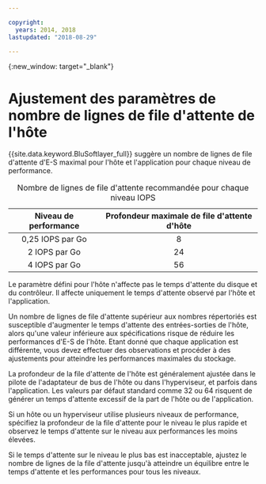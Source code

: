 ```yaml
---

copyright:
  years: 2014, 2018
lastupdated: "2018-08-29"

---
```

{:new_window: target="_blank"}

# Ajustement des paramètres de nombre de lignes de file d'attente de l'hôte

{{site.data.keyword.BluSoftlayer_full}} suggère un nombre de lignes de file d'attente d'E-S maximal pour l'hôte et l'application pour chaque niveau de performance. 

<table align="center">
  <caption>Nombre de lignes de file d'attente recommandée pour chaque niveau IOPS</caption>
        <thead>
	    <tr>
		<th>Niveau de performance</th>
		<th>Profondeur maximale de file d'attente d'hôte</th>
	    </tr>
	</thead>
	<tbody>
   	    <tr>
		<td style="text-align: center; vertical-align: middle;">0,25 IOPS par Go</td>
		<td style="text-align: center; vertical-align: middle;">8</td>
	    </tr>
	    <tr>
		<td style="text-align: center; vertical-align: middle;">2 IOPS par Go</td>
		<td style="text-align: center; vertical-align: middle;">24</td>
	    </tr>
	    <tr>
		<td style="text-align: center; vertical-align: middle;">4 IOPS par Go</td>
		<td style="text-align: center; vertical-align: middle;">56</td>
            </tr>
         </tbody>
</table>

Le paramètre défini pour l'hôte n'affecte pas le temps d'attente du disque et du contrôleur. Il affecte uniquement le temps d'attente observé par l'hôte et l'application.

Un nombre de lignes de file d'attente supérieur aux nombres répertoriés est susceptible d'augmenter le temps d'attente des entrées-sorties de l'hôte, alors qu'une valeur inférieure aux spécifications risque de réduire les performances d'E-S de l'hôte. Etant donné que chaque application est différente, vous devez effectuer des observations et procéder à des ajustements pour atteindre les performances maximales du stockage.

La profondeur de la file d'attente de l'hôte est généralement ajustée dans le pilote de l'adaptateur de bus de l'hôte ou dans l'hyperviseur, et parfois dans l'application. Les valeurs par défaut standard comme 32 ou 64 risquent de générer un temps d'attente excessif de la part de l'hôte ou de l'application.

Si un hôte ou un hyperviseur utilise plusieurs niveaux de performance, spécifiez la profondeur de la file d'attente pour le niveau le plus rapide et observez le temps d'attente sur le niveau aux performances les moins élevées. 

Si le temps d'attente sur le niveau le plus bas est inacceptable, ajustez le nombre de lignes de la file d'attente jusqu'à atteindre un équilibre entre le temps d'attente et les performances pour tous les niveaux.
